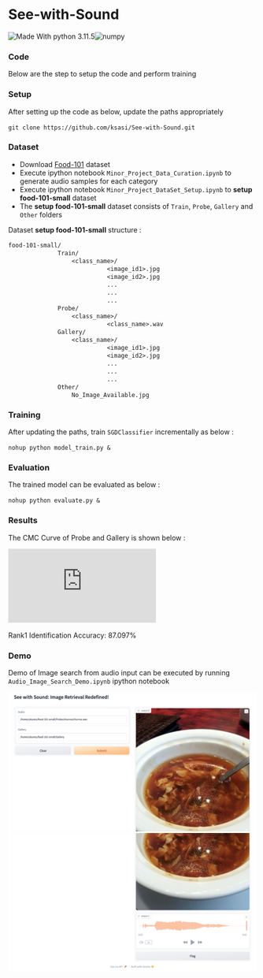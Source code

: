 # See-with-Sound

![Made With python 3.11.5](https://img.shields.io/badge/Made%20with-Python%203.11.5-brightgreen)![numpy](https://img.shields.io/badge/Made%20with-pytorch-green.svg)

### Code

Below are the step to setup the code and perform training

### Setup

After setting up the code as below, update the paths appropriately

`git clone https://github.com/ksasi/See-with-Sound.git`


### Dataset

- Download [Food-101](https://data.vision.ee.ethz.ch/cvl/datasets_extra/food-101/) dataset
- Execute ipython notebook `Minor_Project_Data_Curation.ipynb` to generate audio samples for each category
- Execute ipython notebook `Minor_Project_DataSet_Setup.ipynb` to **setup food-101-small** dataset
- The **setup food-101-small** dataset consists of `Train`, `Probe`, `Gallery` and `Other` folders

Dataset **setup food-101-small** structure :


```
food-101-small/
              Train/
                  <class_name>/
                            <image_id1>.jpg
                            <image_id2>.jpg
                            ...
                            ...
                            ...
              Probe/
                  <class_name>/
                            <class_name>.wav
              Gallery/
                  <class_name>/
                            <image_id1>.jpg
                            <image_id2>.jpg
                            ...
                            ...
                            ...
              Other/
                  No_Image_Available.jpg
```

### Training

After updating the paths, train `SGDClassifier` incrementally as below :

`nohup python model_train.py &`

### Evaluation

The trained model can be evaluated as below :

`nohup python evaluate.py &`

### Results

The CMC Curve of Probe and Gallery is shown below :

![image](https://github.com/ksasi/See-with-Sound/blob/main/cmc_curve.pdf)

Rank1 Identification Accuracy: 87.097%

### Demo

Demo of Image search from audio input can be executed by running `Audio_Image_Search_Demo.ipynb` ipython notebook

![Demo1](SC1.png)
![Demo2](SC2.png)
